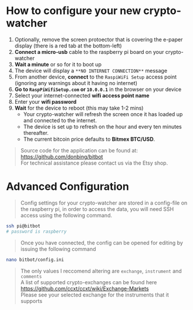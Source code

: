 # How to configure your new crypto-watcher
1. Optionally, remove the screen protoector that is covering the e-paper display (there is a red tab at the bottom-left)
2. **Connect a micro-usb** cable to the raspberry pi board on your crypto-watcher
3. **Wait a minute** or so for it to boot up
4. The device will display a `**NO INTERNET CONNECTION**` message
5. From another device, **connect** to the `RaspiWiFi Setup` access point (ignoring any warnings about it having no internet)
6. **Go to `RaspPiWifiSetup.com` or `10.0.0.1`** in the browser on your device
7. Select your internet-connected **wifi access point name**
8. Enter your **wifi password**
9. **Wait** for the device to reboot (this may take 1-2 mins)
    * Your crypto-watcher will refresh the screen once it has loaded up and connected to the internet.
    * The device is set up to refresh on the hour and every ten minutes thereafter. 
    * The current bitcoin price defaults to **Bitmex BTC/USD**.
 
> Source code for the application can be found at: https://github.com/donbing/bitbot  
> For technical assistance please contact us via the Etsy shop.  

# Advanced Configuration
> Config settings for your crypto-watcher are stored in a config-file on the raspberry pi,
> in order to access the data, you will need SSH access using the following command.
```sh 
ssh pi@bitbot
# password is raspberry
```
> Once you have connected, the config can be opened for editing by issuing the following command
```sh
nano bitbot/config.ini
```
> The only values I reccomend altering are `exchange`, `instrument` and `comments`  
> A list of supported crypto-exchanges can be found here https://github.com/ccxt/ccxt/wiki/Exchange-Markets  
> Please see your selected exchange for the instruments that it supports
